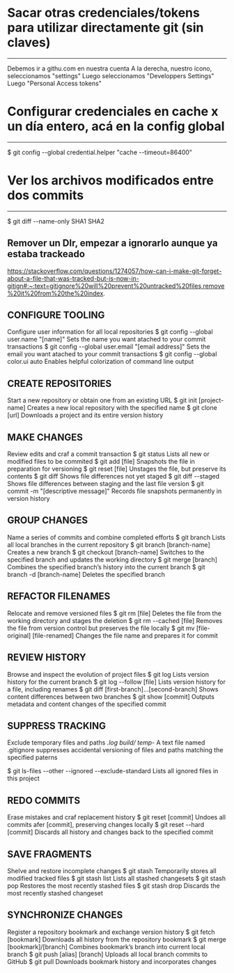 



# Sacar otras credenciales/tokens para utilizar directamente git (sin claves)
--------------------------------------------------------------
Debemos ir a githu.com en nuestra cuenta
A la derecha, nuestro ícono, seleccionamos "settings"
Luego seleccionamos "Developpers Settings"
Luego "Personal Access tokens"



# Configurar credenciales en cache x un día entero, acá en la config global
-------------------------------------------------------------------------
$ git config --global credential.helper "cache --timeout=86400"


# Ver los archivos modificados entre dos commits
----------------------------------------------
$ git diff --name-only SHA1 SHA2


Remover un DIr, empezar a ignorarlo aunque ya estaba trackeado
--------------------------------------------------------------
https://stackoverflow.com/questions/1274057/how-can-i-make-git-forget-about-a-file-that-was-tracked-but-is-now-in-gitign#:~:text=gitignore%20will%20prevent%20untracked%20files,remove%20it%20from%20the%20index.





CONFIGURE TOOLING
-----------------
Configure user information for all local repositories
$ git config --global user.name "[name]"
Sets the name you want atached to your commit transactions
$ git config --global user.email "[email address]"
Sets the email you want atached to your commit transactions
$ git config --global color.ui auto
Enables helpful colorization of command line output

CREATE REPOSITORIES
-------------------
Start a new repository or obtain one from an existing URL
$ git init [project-name]
Creates a new local repository with the specified name
$ git clone [url]
Downloads a project and its entire version history

MAKE CHANGES
------------
Review edits and craf a commit transaction
$ git status
Lists all new or modified files to be commited
$ git add [file]
Snapshots the file in preparation for versioning
$ git reset [file]
Unstages the file, but preserve its contents
$ git diff
Shows file differences not yet staged
$ git diff --staged
Shows file differences between staging and the last file version
$ git commit -m "[descriptive message]"
Records file snapshots permanently in version history

GROUP CHANGES
-------------
Name a series of commits and combine completed efforts
$ git branch
Lists all local branches in the current repository
$ git branch [branch-name]
Creates a new branch
$ git checkout [branch-name]
Switches to the specified branch and updates the working directory
$ git merge [branch]
Combines the specified branch’s history into the current branch
$ git branch -d [branch-name]
Deletes the specified branch



REFACTOR FILENAMES
------------------
Relocate and remove versioned files
$ git rm [file]
Deletes the file from the working directory and stages the deletion
$ git rm --cached [file]
Removes the file from version control but preserves the file locally
$ git mv [file-original] [file-renamed]
Changes the file name and prepares it for commit


REVIEW HISTORY
--------------
Browse and inspect the evolution of project files
$ git log
Lists version history for the current branch
$ git log --follow [file]
Lists version history for a file, including renames
$ git diff [first-branch]...[second-branch]
Shows content differences between two branches
$ git show [commit]
Outputs metadata and content changes of the specified commit



SUPPRESS TRACKING
-----------------
Exclude temporary files and paths
*.log
build/
temp-*
A text file named .gitignore suppresses accidental versioning of
files and paths matching the specified paterns

$ git ls-files --other --ignored --exclude-standard
Lists all ignored files in this project


REDO COMMITS
------------
Erase mistakes and craf replacement history
$ git reset [commit]
Undoes all commits afer [commit], preserving changes locally
$ git reset --hard [commit]
Discards all history and changes back to the specified commit


SAVE FRAGMENTS
--------------
Shelve and restore incomplete changes
$ git stash
Temporarily stores all modified tracked files
$ git stash list
Lists all stashed changesets
$ git stash pop
Restores the most recently stashed files
$ git stash drop
Discards the most recently stashed changeset



SYNCHRONIZE CHANGES
-------------------
Register a repository bookmark and exchange version history
$ git fetch [bookmark]
Downloads all history from the repository bookmark
$ git merge [bookmark]/[branch]
Combines bookmark’s branch into current local branch
$ git push [alias] [branch]
Uploads all local branch commits to GitHub
$ git pull
Downloads bookmark history and incorporates changes
